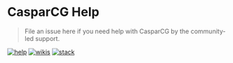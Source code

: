 # CasparCG Help
> File an issue here if you need help with CasparCG by the community-led support.

[![help](https://img.shields.io/badge/help-create%20new%20issue-brightgreen.svg?style=flat-square)](https://github.com/CasparCG/help/issues)
[![wikis](https://img.shields.io/badge/wiki-read%20here-blue.svg?style=flat-square)](https://github.com/CasparCG/help/wiki)
[![stack](https://img.shields.io/badge/stack%20overflow-coming%20soon-f48024.svg?style=flat-square)](https://stackoverflow.com)
